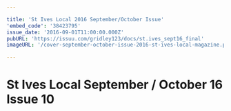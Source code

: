 ```yaml
---

title: 'St Ives Local 2016 September/October Issue'
'embed_code': '38423795'
issue_date: '2016-09-01T11:00:00.000Z'
pubURL: 'https://issuu.com/gridley123/docs/st.ives_sept16_final'
imageURL: '/cover-september-october-issue-2016-st-ives-local-magazine.png'

---
```


# St Ives Local September / October 16 Issue 10

